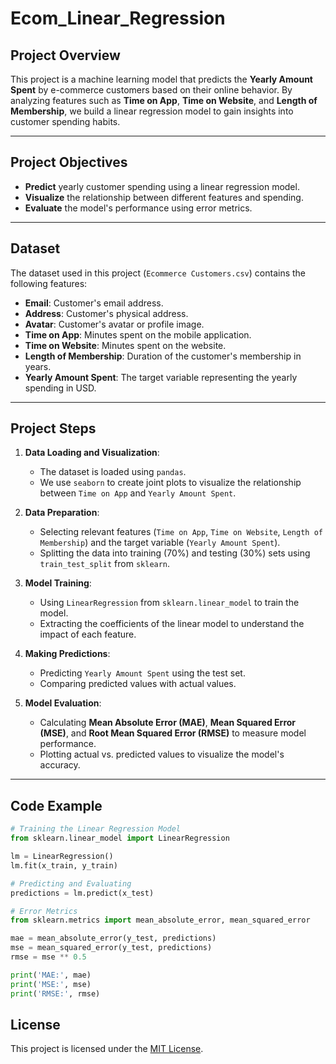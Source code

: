 # Ecom_Linear_Regression

## Project Overview
This project is a machine learning model that predicts the **Yearly Amount Spent** by e-commerce customers based on their online behavior. By analyzing features such as **Time on App**, **Time on Website**, and **Length of Membership**, we build a linear regression model to gain insights into customer spending habits.

---

## Project Objectives
- **Predict** yearly customer spending using a linear regression model.
- **Visualize** the relationship between different features and spending.
- **Evaluate** the model's performance using error metrics.

---

## Dataset
The dataset used in this project (`Ecommerce Customers.csv`) contains the following features:
- **Email**: Customer's email address.
- **Address**: Customer's physical address.
- **Avatar**: Customer's avatar or profile image.
- **Time on App**: Minutes spent on the mobile application.
- **Time on Website**: Minutes spent on the website.
- **Length of Membership**: Duration of the customer's membership in years.
- **Yearly Amount Spent**: The target variable representing the yearly spending in USD.

---

## Project Steps
1. **Data Loading and Visualization**:
   - The dataset is loaded using `pandas`.
   - We use `seaborn` to create joint plots to visualize the relationship between `Time on App` and `Yearly Amount Spent`.

2. **Data Preparation**:
   - Selecting relevant features (`Time on App`, `Time on Website`, `Length of Membership`) and the target variable (`Yearly Amount Spent`).
   - Splitting the data into training (70%) and testing (30%) sets using `train_test_split` from `sklearn`.

3. **Model Training**:
   - Using `LinearRegression` from `sklearn.linear_model` to train the model.
   - Extracting the coefficients of the linear model to understand the impact of each feature.

4. **Making Predictions**:
   - Predicting `Yearly Amount Spent` using the test set.
   - Comparing predicted values with actual values.

5. **Model Evaluation**:
   - Calculating **Mean Absolute Error (MAE)**, **Mean Squared Error (MSE)**, and **Root Mean Squared Error (RMSE)** to measure model performance.
   - Plotting actual vs. predicted values to visualize the model's accuracy.

---

## Code Example
```python
# Training the Linear Regression Model
from sklearn.linear_model import LinearRegression

lm = LinearRegression()
lm.fit(x_train, y_train)

# Predicting and Evaluating
predictions = lm.predict(x_test)

# Error Metrics
from sklearn.metrics import mean_absolute_error, mean_squared_error

mae = mean_absolute_error(y_test, predictions)
mse = mean_squared_error(y_test, predictions)
rmse = mse ** 0.5

print('MAE:', mae)
print('MSE:', mse)
print('RMSE:', rmse)
```
## License

This project is licensed under the [MIT License](./LICENSE).
